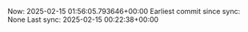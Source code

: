 Now: 2025-02-15 01:56:05.793646+00:00 Earliest commit since sync: None Last sync: 2025-02-15 00:22:38+00:00
